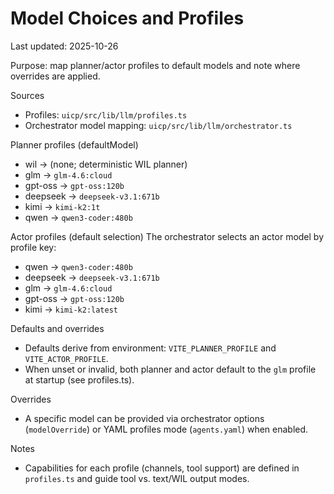 # Model Choices and Profiles

Last updated: 2025-10-26

Purpose: map planner/actor profiles to default models and note where overrides are applied.

Sources
- Profiles: `uicp/src/lib/llm/profiles.ts`
- Orchestrator model mapping: `uicp/src/lib/llm/orchestrator.ts`

Planner profiles (defaultModel)
- wil -> (none; deterministic WIL planner)
- glm -> `glm-4.6:cloud`
- gpt-oss -> `gpt-oss:120b`
- deepseek -> `deepseek-v3.1:671b`
- kimi -> `kimi-k2:1t`
- qwen -> `qwen3-coder:480b`

Actor profiles (default selection)
The orchestrator selects an actor model by profile key:
- qwen -> `qwen3-coder:480b`
- deepseek -> `deepseek-v3.1:671b`
- glm -> `glm-4.6:cloud`
- gpt-oss -> `gpt-oss:120b`
- kimi -> `kimi-k2:latest`

Defaults and overrides
- Defaults derive from environment: `VITE_PLANNER_PROFILE` and `VITE_ACTOR_PROFILE`.
- When unset or invalid, both planner and actor default to the `glm` profile at startup (see profiles.ts).

Overrides
- A specific model can be provided via orchestrator options (`modelOverride`) or YAML profiles mode (`agents.yaml`) when enabled.

Notes
- Capabilities for each profile (channels, tool support) are defined in `profiles.ts` and guide tool vs. text/WIL output modes.
